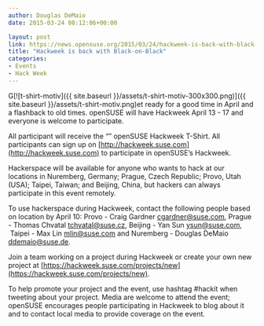 ```yaml
---
author: Douglas DeMaio
date: 2015-03-24 08:12:06+00:00

layout: post
link: https://news.opensuse.org/2015/03/24/hackweek-is-back-with-black-on-black/
title: "Hackweek is back with Black-on-Black"
categories:
- Events
- Hack Week
---
```

G[![t-shirt-motiv]({{ site.baseurl }}/assets/t-shirt-motiv-300x300.png)]({{ site.baseurl }}/assets/t-shirt-motiv.png)et ready for a good time in April and a flashback to old times. openSUSE will have Hackweek April 13 - 17 and everyone is welcome to participate.

All participant will receive the “” openSUSE Hackweek T-Shirt. All participants can sign up on [http://hackweek.suse.com](http://hackweek.suse.com) to participate in openSUSE’s Hackweek.

Hackerspace will be available for anyone who wants to hack at our locations in Nuremberg, Germany; Prague, Czech Republic; Provo, Utah (USA); Taipei, Taiwan; and Beijing, China, but hackers can always participate in this event remotely.

To use hackerspace during Hackweek, contact the following people based on location by April 10: Provo - Craig Gardner [cgardner@suse.com](mailto:cgardner@suse.com), Prague - Thomas Chvatal [tchvatal@suse.cz](mailto:tchvatal@suse.cz), Beijing - Yan Sun [ysun@suse.com](mailto:ysun@suse.com),  Taipei - Max Lin [mlin@suse.com](mailto:mlin@suse.com) and Nuremberg - Douglas DeMaio [ddemaio@suse.de](mailto:ddemaio@suse.de).

Join a team working on a project during Hackweek or create your own new project at [https://hackweek.suse.com/projects/new](https://hackweek.suse.com/projects/new).

To help promote your project and the event, use hashtag #hackit when tweeting about your project. Media are welcome to attend the event; openSUSE encourages people participating in Hackweek to blog about it and to contact local media to provide coverage on the event.		
